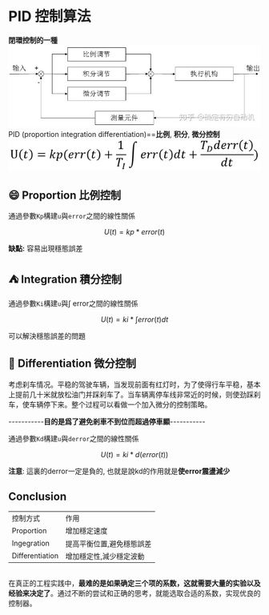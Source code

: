 # PID 控制算法
**閉環控制的一種**
![PID控制算法流程图](../resources/PID/outline.jpg)
PID (proportion integration differentiation)==**比例**, **积分**, **微分控制**
![PID控制表達式](../resources/PID/function.png)

## :smile: Proportion 比例控制

通過參數`Kp`構建`u`與`error`之間的線性關係

$$
U(t) = kp*error(t)
$$

**缺點:** 容易出現穩態誤差

## :tent: Integration 積分控制

通過參數`Ki`構建`u`與$\int$ error之間的線性關係

$$
U(t) = ki*\int error(t)dt
$$

可以解決穩態誤差的問題

## :anger: Differentiation 微分控制
考虑刹车情况。平稳的驾驶车辆，当发现前面有红灯时，为了使得行车平稳，基本上提前几十米就放松油门并踩刹车了。当车辆离停车线非常近的时候，则使劲踩刹车，使车辆停下来。整个过程可以看做一个加入微分的控制策略。

-----------**目的是爲了避免剎車不到位而超過停車顯**-----------

通過參數`Kd`構建`u`與`derror`之間的線性關係

$$
U(t)=ki*d(error(t)) 
$$

**注意**: 這裏的derror一定是負的,
也就是說kd的作用就是**使error震盪減少**

## Conclusion
|||
|--------|--------|
|控制方式|作用|
|Proportion|增加穩定速度|
|Ingegration|提高平衡位置,避免穩態誤差|
|Differentiation|增加穩定性,減少穩定波動|



## 

在真正的工程实践中，**最难的是如果确定三个项的系数，这就需要大量的实验以及经验来决定了**。通过不断的尝试和正确的思考，就能选取合适的系数，实现优良的控制器。